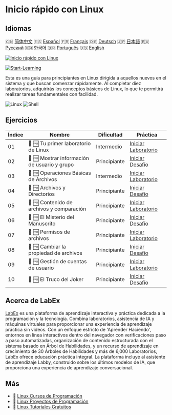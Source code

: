 # Inicio rápido con Linux

## Idiomas

🇨🇳 [简体中文](README_zh.md) 🇪🇸 [Español](README_es.md) 🇫🇷 [Français](README_fr.md) 🇩🇪 [Deutsch](README_de.md) 🇯🇵 [日本語](README_ja.md) 🇷🇺 [Русский](README_ru.md) 🇰🇷 [한국어](README_ko.md) 🇧🇷 [Português](README_pt.md) 🇺🇸 [English](README.md) 

[![Inicio rápido con Linux](https://cover-creator.labex.io/quick-start-with-linux.png?lang=es)](https://labex.io/es/courses/quick-start-with-linux)

[![Start-Learning](https://img.shields.io/badge/Start-Learning-whitesmoke?style=for-the-badge)](https://labex.io/es/courses/quick-start-with-linux)

Esta es una guía para principiantes en Linux dirigida a aquellos nuevos en el sistema y que buscan comenzar rápidamente. Al completar diez laboratorios, adquirirás los conceptos básicos de Linux, lo que te permitirá realizar tareas fundamentales con facilidad.

![Linux](https://img.shields.io/badge/Linux-whitesmoke?style=for-the-badge&logo=linux)
![Shell](https://img.shields.io/badge/Shell-whitesmoke?style=for-the-badge&logo=shell)


## Ejercicios

|   Índice | Nombre                                       | Dificultad   | Práctica                                                                                                                                           |
|----------|----------------------------------------------|--------------|----------------------------------------------------------------------------------------------------------------------------------------------------|
|       01 | 🧩 🆓 Tu primer laboratorio de Linux         | Intermedio   | <a target='_blank' href='https://labex.io/es/labs/linux-your-first-linux-lab-270253?course=quick-start-with-linux'>Iniciar Laboratorio</a>         |
|       02 | 🎯 🆓 Mostrar información de usuario y grupo | Principiante | <a target='_blank' href='https://labex.io/es/labs/linux-display-user-and-group-information-8718?course=quick-start-with-linux'>Iniciar Desafío</a> |
|       03 | 🧩 🆓 Operaciones Básicas de Archivos        | Intermedio   | <a target='_blank' href='https://labex.io/es/labs/linux-basic-files-operations-270248?course=quick-start-with-linux'>Iniciar Laboratorio</a>       |
|       04 | 🎯 🆓 Archivos y Directorios                 | Principiante | <a target='_blank' href='https://labex.io/es/labs/linux-files-and-directories-270246?course=quick-start-with-linux'>Iniciar Desafío</a>            |
|       05 | 🧩 🆓 Contenido de archivos y comparación    | Principiante | <a target='_blank' href='https://labex.io/es/labs/linux-file-contents-and-comparing-270251?course=quick-start-with-linux'>Iniciar Laboratorio</a>  |
|       06 | 🎯 🆓 El Misterio del Manuscrito             | Principiante | <a target='_blank' href='https://labex.io/es/labs/linux-the-manuscript-mystery-384742?course=quick-start-with-linux'>Iniciar Desafío</a>           |
|       07 | 🧩 🆓 Permisos de archivos                   | Principiante | <a target='_blank' href='https://labex.io/es/labs/linux-permissions-of-files-270252?course=quick-start-with-linux'>Iniciar Laboratorio</a>         |
|       08 | 🎯 🆓 Cambiar la propiedad de archivos       | Principiante | <a target='_blank' href='https://labex.io/es/labs/shell-change-file-ownership-270254?course=quick-start-with-linux'>Iniciar Desafío</a>            |
|       09 | 🧩 🆓 Gestión de cuentas de usuario          | Principiante | <a target='_blank' href='https://labex.io/es/labs/linux-user-account-management-49?course=quick-start-with-linux'>Iniciar Laboratorio</a>          |
|       10 | 🎯 🆓 El Truco del Joker                     | Principiante | <a target='_blank' href='https://labex.io/es/labs/linux-the-joker-s-trick-270247?course=quick-start-with-linux'>Iniciar Desafío</a>                |

## Acerca de LabEx

[LabEx](https://labex.io) es una plataforma de aprendizaje interactiva y práctica dedicada a la programación y la tecnología. Combina laboratorios, asistencia de IA y máquinas virtuales para proporcionar una experiencia de aprendizaje práctica sin videos. Con un enfoque estricto de 'Aprender Haciendo', entornos en línea interactivos dentro del navegador con verificaciones paso a paso automatizadas, organización de contenido estructurada con el sistema basado en Árbol de Habilidades, y un recurso de aprendizaje en crecimiento de 30 Árboles de Habilidades y más de 6,000 Laboratorios, LabEx ofrece educación práctica integral. La plataforma incluye al asistente de aprendizaje Labby, construido sobre los últimos modelos de IA, que proporciona una experiencia de aprendizaje conversacional.

## Más

- 🔗 [Linux Cursos de Programación](https://github.com/labex-labs/awesome-programming-courses)
- 🔗 [Linux Proyectos de Programación](https://github.com/labex-labs/awesome-programming-projects)
- 🔗 [Linux Tutoriales Gratuitos](https://github.com/labex-labs/linux-free-tutorials)

